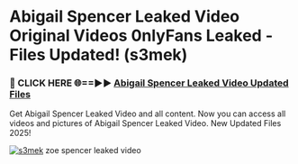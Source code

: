 # Abigail Spencer Leaked Video Original Videos 0nlyFans Leaked - Files Updated! (s3mek)

<h3>🔴 CLICK HERE 🌐==►► <a href="https://tinyurl.com/x26r9saj" rel="nofollow">Abigail Spencer Leaked Video Updated Files</a></h3>

Get Abigail Spencer Leaked Video and all content. Now you can access all videos and pictures of Abigail Spencer Leaked Video. New Updated Files 2025!

[![s3mek](https://i.imgur.com/LkgZPqh.gif)](https://tinyurl.com/x26r9saj)
zoe spencer leaked video